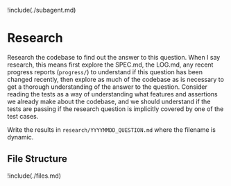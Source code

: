 !include(./subagent.md)

# Research

Research the codebase to find out the answer to this question. When I say research, this means first explore the SPEC.md, the LOG.md, any recent progress reports (`progress/`) to understand if this question has been changed recently, then explore as much of the codebase as is necessary to get a thorough understanding of the answer to the question. Consider reading the tests as a way of understanding what features and assertions we already make about the codebase, and we should understand if the tests are passing if the research question is implicitly covered by one of the test cases.

Write the results in `research/YYYYMMDD_QUESTION.md` where the filename is dynamic.

## File Structure

!include(./files.md)
